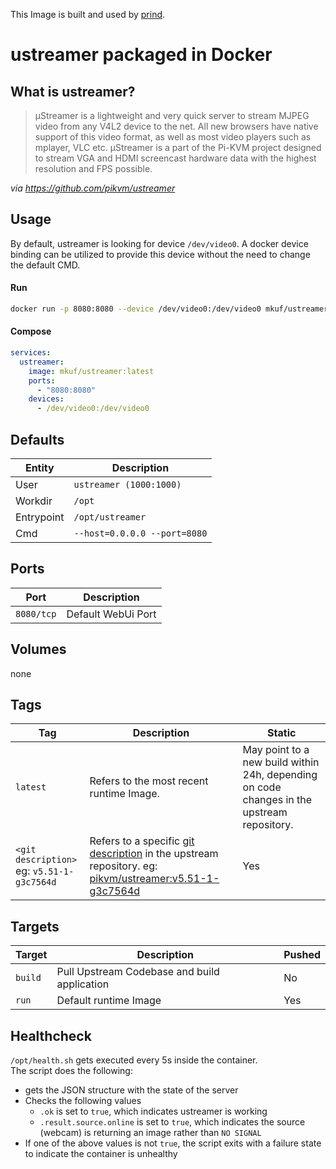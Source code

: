 This Image is built and used by [prind](.).

# ustreamer packaged in Docker
## What is ustreamer?

>µStreamer is a lightweight and very quick server to stream MJPEG video from any V4L2 device to the net. All new browsers have native support of this video format, as well as most video players such as mplayer, VLC etc. µStreamer is a part of the Pi-KVM project designed to stream VGA and HDMI screencast hardware data with the highest resolution and FPS possible.

_via https://github.com/pikvm/ustreamer_

## Usage
By default, ustreamer is looking for device `/dev/video0`. A docker device binding can be utilized to provide this device without the need to change the default CMD.

#### Run
```bash
docker run -p 8080:8080 --device /dev/video0:/dev/video0 mkuf/ustreamer:latest
```
#### Compose
```yaml
services:
  ustreamer:
    image: mkuf/ustreamer:latest
    ports:
      - "8080:8080"
    devices:
      - /dev/video0:/dev/video0
```

## Defaults
|Entity|Description|
|---|---|
|User| `ustreamer (1000:1000)` |
|Workdir|`/opt`|
|Entrypoint|`/opt/ustreamer`|
|Cmd|`--host=0.0.0.0 --port=8080`|

## Ports
|Port|Description|
|---|---|
|`8080/tcp`|Default WebUi Port|

## Volumes
none

## Tags
|Tag|Description|Static|
|---|---|---|
|`latest`|Refers to the most recent runtime Image.|May point to a new build within 24h, depending on code changes in the upstream repository.|
|`<git description>` <br>eg: `v5.51-1-g3c7564d`|Refers to a specific [git description](https://git-scm.com/docs/git-describe#_examples) in the upstream repository. eg: [pikvm/ustreamer:v5.51-1-g3c7564d](https://github.com/pikvm/ustreamer/commit/3c7564da19e32badeb858d73bcf98875349dfaff)|Yes|

## Targets
|Target|Description|Pushed|
|---|---|---|
|`build`|Pull Upstream Codebase and build application|No|
|`run`|Default runtime Image|Yes|

## Healthcheck
`/opt/health.sh` gets executed every 5s inside the container.  
The script does the following:
* gets the JSON structure with the state of the server
* Checks the following values
  * `.ok` is set to `true`, which indicates ustreamer is working
  * `.result.source.online` is set to `true`, which indicates the source (webcam) is returning an image rather than `NO SIGNAL`
* If one of the above values is not `true`, the script exits with a failure state to indicate the container is unhealthy